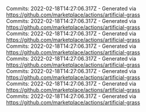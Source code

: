 Commits: 2022-02-18T14:27:06.317Z - Generated via https://github.com/marketplace/actions/artificial-grass
<br>
Commits: 2022-02-18T14:27:06.317Z - Generated via https://github.com/marketplace/actions/artificial-grass
<br>
Commits: 2022-02-18T14:27:06.317Z - Generated via https://github.com/marketplace/actions/artificial-grass
<br>
Commits: 2022-02-18T14:27:06.317Z - Generated via https://github.com/marketplace/actions/artificial-grass
<br>
Commits: 2022-02-18T14:27:06.317Z - Generated via https://github.com/marketplace/actions/artificial-grass
<br>
Commits: 2022-02-18T14:27:06.317Z - Generated via https://github.com/marketplace/actions/artificial-grass
<br>
Commits: 2022-02-18T14:27:06.317Z - Generated via https://github.com/marketplace/actions/artificial-grass
<br>
Commits: 2022-02-18T14:27:06.317Z - Generated via https://github.com/marketplace/actions/artificial-grass
<br>
